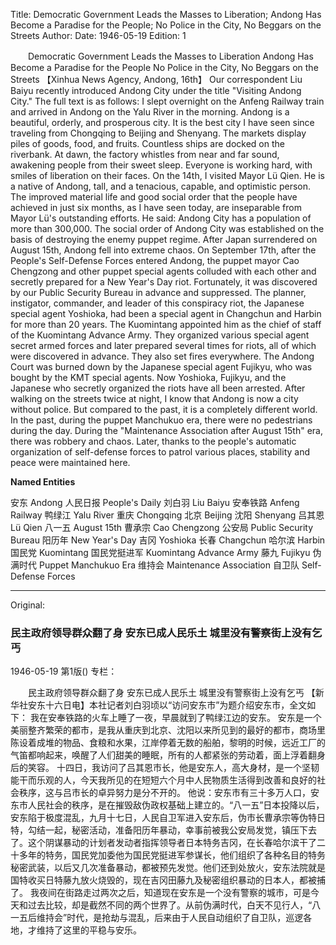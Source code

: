 Title: Democratic Government Leads the Masses to Liberation; Andong Has Become a Paradise for the People; No Police in the City, No Beggars on the Streets
Author:
Date: 1946-05-19
Edition: 1

　　Democratic Government Leads the Masses to Liberation
    Andong Has Become a Paradise for the People
    No Police in the City, No Beggars on the Streets
    【Xinhua News Agency, Andong, 16th】 Our correspondent Liu Baiyu recently introduced Andong City under the title "Visiting Andong City." The full text is as follows:
    I slept overnight on the Anfeng Railway train and arrived in Andong on the Yalu River in the morning.
    Andong is a beautiful, orderly, and prosperous city. It is the best city I have seen since traveling from Chongqing to Beijing and Shenyang. The markets display piles of goods, food, and fruits. Countless ships are docked on the riverbank. At dawn, the factory whistles from near and far sound, awakening people from their sweet sleep. Everyone is working hard, with smiles of liberation on their faces.
    On the 14th, I visited Mayor Lü Qien. He is a native of Andong, tall, and a tenacious, capable, and optimistic person. The improved material life and good social order that the people have achieved in just six months, as I have seen today, are inseparable from Mayor Lü's outstanding efforts.
    He said: Andong City has a population of more than 300,000. The social order of Andong City was established on the basis of destroying the enemy puppet regime. After Japan surrendered on August 15th, Andong fell into extreme chaos. On September 17th, after the People's Self-Defense Forces entered Andong, the puppet mayor Cao Chengzong and other puppet special agents colluded with each other and secretly prepared for a New Year's Day riot. Fortunately, it was discovered by our Public Security Bureau in advance and suppressed. The planner, instigator, commander, and leader of this conspiracy riot, the Japanese special agent Yoshioka, had been a special agent in Changchun and Harbin for more than 20 years. The Kuomintang appointed him as the chief of staff of the Kuomintang Advance Army. They organized various special agent secret armed forces and later prepared several times for riots, all of which were discovered in advance. They also set fires everywhere. The Andong Court was burned down by the Japanese special agent Fujikyu, who was bought by the KMT special agents. Now Yoshioka, Fujikyu, and the Japanese who secretly organized the riots have all been arrested.
    After walking on the streets twice at night, I know that Andong is now a city without police. But compared to the past, it is a completely different world. In the past, during the puppet Manchukuo era, there were no pedestrians during the day. During the "Maintenance Association after August 15th" era, there was robbery and chaos. Later, thanks to the people's automatic organization of self-defense forces to patrol various places, stability and peace were maintained here.



**Named Entities**


安东	Andong
人民日报	People's Daily
刘白羽  Liu Baiyu
安奉铁路	Anfeng Railway
鸭绿江	Yalu River
重庆	Chongqing
北京	Beijing
沈阳	Shenyang
吕其恩	Lü Qien
八一五	August 15th
曹承宗  Cao Chengzong
公安局	Public Security Bureau
阳历年	New Year's Day
吉冈	Yoshioka
长春	Changchun
哈尔滨	Harbin
国民党	Kuomintang
国民党挺进军	Kuomintang Advance Army
藤九	Fujikyu
伪满时代	Puppet Manchukuo Era
维持会	Maintenance Association
自卫队	Self-Defense Forces



<hr /> 

Original: 


### 民主政府领导群众翻了身  安东已成人民乐土  城里没有警察街上没有乞丐

1946-05-19
第1版()
专栏：

　　民主政府领导群众翻了身
    安东已成人民乐土
    城里没有警察街上没有乞丐
    【新华社安东十六日电】本社记者刘白羽顷以“访问安东市”为题介绍安东市，全文如下：
    我在安奉铁路的火车上睡了一夜，早晨就到了鸭绿江边的安东。
    安东是一个美丽整齐繁荣的都市，是我从重庆到北京、沈阳以来所见到的最好的都市，商场里陈设着成堆的物品、食粮和水果，江岸停着无数的船舶，黎明的时候，远近工厂的气笛都响起来，唤醒了人们甜美的睡眠，所有的人都紧张的劳动着，面上浮着翻身后的笑容。
    十四日，我访问了吕其恩市长，他是安东人，高大身材，是一个坚韧能干而乐观的人，今天我所见的在短短六个月中人民物质生活得到改善和良好的社会秩序，这与吕市长的卓异努力是分不开的。
    他说：安东市有三十多万人口，安东市人民社会的秩序，是在摧毁敌伪政权基础上建立的。“八一五”日本投降以后，安东陷于极度混乱，九月十七日，人民自卫军进入安东后，伪市长曹承宗等伪特日特，勾结一起，秘密活动，准备阳历年暴动，幸事前被我公安局发觉，镇压下去了。这个阴谋暴动的计划者发动者指挥领导者日本特务吉冈，在长春哈尔滨干了二十多年的特务，国民党加委他为国民党挺进军参谋长，他们组织了各种名目的特务秘密武装，以后又几次准备暴动，都被预先发觉。他们还到处放火，安东法院就是国特收买日特藤九放火烧毁的，现在吉冈田藤九及秘密组织暴动的日本人，都被捕了。
    我夜间在街路走过两次之后，知道现在安东是一个没有警察的城市，可是今天和过去比较，却是截然不同的两个世界了。从前伪满时代，白天不见行人，“八一五后维持会”时代，是抢劫与混乱，后来由于人民自动组织了自卫队，巡逻各地，才维持了这里的平稳与安乐。
